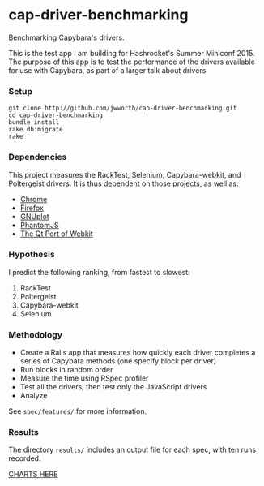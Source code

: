 # cap-driver-benchmarking

Benchmarking Capybara's drivers.

This is the test app I am building for Hashrocket's Summer Miniconf 2015. The purpose of this app is to test the performance of the drivers available for use with Capybara, as part of a larger talk about drivers.

### Setup

```
git clone http://github.com/jwworth/cap-driver-benchmarking.git
cd cap-driver-benchmarking
bundle install
rake db:migrate
rake
```

### Dependencies

This project measures the RackTest, Selenium, Capybara-webkit, and Poltergeist drivers. It is thus dependent on those projects, as well as:

* [Chrome](http://www.google.com/chrome/)
* [Firefox](https://www.mozilla.org/en-US/firefox/new/)
* [GNUplot](http://www.gnuplot.info/)
* [PhantomJS](http://phantomjs.org/)
* [The Qt Port of Webkit](http://trac.webkit.org/wiki/QtWebKit)

### Hypothesis

I predict the following ranking, from fastest to slowest:

1. RackTest
2. Poltergeist
3. Capybara-webkit
4. Selenium

### Methodology

* Create a Rails app that measures how quickly each driver completes a series of Capybara methods (one specify block per driver)
* Run blocks in random order
* Measure the time using RSpec profiler
* Test all the drivers, then test only the JavaScript drivers
* Analyze

See `spec/features/` for more information.


### Results

The directory `results/` includes an output file for each spec, with ten runs recorded.

[CHARTS HERE](#)
